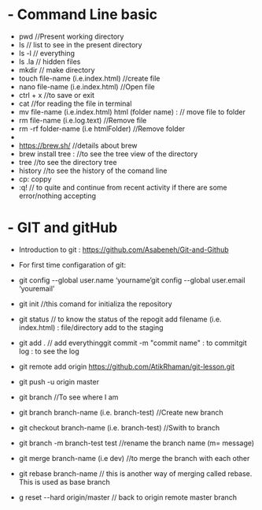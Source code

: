 # - Command Line basic
- pwd  //Present working directory
- ls  // list to see in the present directory
- ls -l  // everything
- ls .la  // hidden files
- mkdir  // make directory
- touch file-name (i.e.index.html) //create file
- nano file-name (i.e.index.html)  //Open file
- ctrl + x //to save or exit
- cat //for reading the file in terminal
- mv file-name (i.e.index.html) html (folder name) : // move file to folder
- rm file-name (i.e.log.text)  //Remove file
- rm -rf folder-name (i.e htmlFolder)  //Remove folder
- 
- https://brew.sh/ //details about brew
- brew install tree :  //to see the tree view of the directory
- tree //to see the directory tree
- history //to see the history of the comand line
- cp: coppy
- :q! // to quite and continue from recent activity if there are some error/nothing accepting 



# - GIT and gitHub
- Introduction to git : https://github.com/Asabeneh/Git-and-Github

- For first time configaration of git:
- git config --global user.name ‘yourname’git config --global user.email ‘youremail’

- git init //this comand for initializa the repository 
- git status // to know the status of the repogit add filename (i.e. index.html) : file/directory add to the staging
- git add . // add everythinggit commit -m "commit name" : to commitgit log : to see the log
- git remote add origin https://github.com/AtikRhaman/git-lesson.git
- git push -u origin master
- git branch  //To see where I am
- git branch branch-name (i.e. branch-test)  //Create new branch
- git checkout branch-name (i.e. branch-test)  //Swith to branch
- git branch -m branch-test test //rename the branch name (m= message)
- git merge branch-name (i.e dev)  //to merge the branch with each other
- git rebase branch-name  // this is another way of merging called rebase. This is used as base branch
- g reset --hard origin/master // back to origin remote master branch

